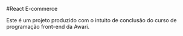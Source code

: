 #React E-commerce

Este é um projeto produzido com o intuito de conclusão do curso de programação front-end da Awari.